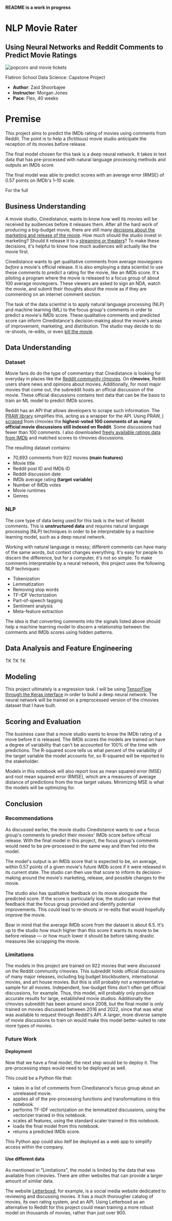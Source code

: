 **README is a work in progress**
# **NLP Movie Rater**

## Using Neural Networks and Reddit Comments to Predict Movie Ratings

<img src="./images/moshed_popcorn.jpg" alt="popcorn and movie tickets">

Flatiron School Data Science: Capstone Project

- **Author**: Zaid Shoorbajee
- **Instructor**: Morgan Jones
- **Pace**: Flex, 40 weeks
# Premise

This project aims to predict the IMDb rating of movies using comments from Reddit. The point is to help a (fictitious) movie studio anticipate the reception of its movies before release.

The final model chosen for this task is a deep neural network. It takes in text data that has pre-processed with natural language processing methods and outputs an IMDb score.

The final model was able to predict scores with an average error (RMSE) of 0.57 points on IMDb's 1–10 scale.

For the full 
## Business Understanding <a name="biz"></a>

A movie studio, Cinedistance, wants to know how well its movies will be received by audiences before it releases them. After all the hard work of producing a big-budget movie, there are still many [decisions about the marketing and release of the movie](https://www.nfi.edu/film-marketing/). How much should the studio invest in marketing? Should it release it to a [streaming or theaters](https://www.hollywoodreporter.com/tv/tv-news/netflix-forgoes-wide-release-martin-scorseses-irishman-1234382/)? To make these decisions, it's helpful to know how much audiences will actually like the movie first.

Cinedistance wants to get qualitative comments from average moviegoers *before* a movie's official release. It is also employing a data scientist to use these comments to predict a rating for the movie, like an IMDb score. It's piloting a program where the movie is released to a focus group of about 100 average moviegoers. These viewers are asked to sign an NDA, watch the movie, and submit their thoughts about the movie as if they are commenting on an internet comment section.

The task of the data scientist is to apply natural language processing (NLP) and machine learning (ML) to the focus group's comments in order to predict a movie's IMDb score. These qualitative comments and predicted score can inform Cinedistance's decision-making about the movie's areas of improvement, marketing, and distribution. The studio may decide to do re-shoots, re-edits, or even [kill the movie](https://variety.com/2022/film/news/batgirl-not-released-warner-bros-hbo-max-1235331897/).
## Data Understanding <a name="data_understanding"></a>

### Dataset <a name="dataset"></a>

Movie fans do do the type of commentary that Cinedistance is looking for everyday in places like the [Reddit community r/movies](reddit.com/r/movies). On **r/movies**, Reddit users share news and opinions about movies. Additionally, for most major movies that come out, the subreddit hosts an official discussion of the movie. These official discussions contains text data that can be the basis to train an ML model to predict IMDb scores.

Reddit has an API that allows developers to scrape such information. The [PRAW library](https://praw.readthedocs.io/) simplifies this, acting as a wrapper for the API. Using PRAW, [I scraped](./compile_and_filter_dataset/) from r/movies the **highest-voted 100 comments of as many official movie discussions still indexed on Reddit**. Some discussions had fewer than 100 comments. I also downloaded [freely available ratings  data from IMDb](https://www.imdb.com/interfaces/) and matched scores to r/movies discussions.

 The resulting dataset contains:
* 70,693 comments from 922 movies **(main features)**
* Movie title
* Reddit post ID and IMDb ID
* Reddit discussion date
* IMDb average rating **(target variable)**
* Number of IMDb votes
* Movie runtimes
* Genres

### NLP <a name="nlp"></a>

The core type of data being used for this task is the text of Reddit comments. This is **unstructured data** and requires natural language processing (NLP) techniques in order to be interpretable by a machine learning model, such as a deep neural network. 

Working with natural language is messy; different comments can have many of the same words, but context changes everything. It's easy for people to discern the difference, but for a computer, it's not so simple. To make comments interpretable by a neural network, this project uses the following NLP techniques:

* Tokenization
* Lemmatization
* Removing stop words
* TF-IDF Vectorization
* Part-of-speech tagging
* Sentiment analysis
* Meta-feature extraction

The idea is that converting comments into the signals listed above should help a machine learning model to discern a relationship between the comments and IMDb scores using hidden patterns.
## Data Analysis and Feature Engineering
TK TK TK
## Modeling <a name="modeling"></a>

This project ultimately is a regression task. I will be using [TensorFlow through the Keras interface](https://www.tensorflow.org/api_docs/python/tf/keras) in order to build a deep neural network. The neural network will be trained on a preprocessed version of the r/movies dataset that I have built.
## Scoring and Evaluation <a name="score"></a>

The business case that a movie studio wants to know the IMDb rating of a move before it is released. The IMDb scores the models are trained on have a degree of variability that can't be accounted for 100% of the time with predictions. The R-squared score tells us what percent of the variability of the target variable the model accounts for, so R-squared will be reported to the stakeholder.

Models in this notebook will also report loss as mean squared error (MSE) and root mean squared error (RMSE), which are a measures of average distance of predictions from the true target values. Minimizing MSE is what the models will be optimizing for.
## Conclusion 


### Recommendations

As discussed earlier, the movie studio Cinedistance wants to use a focus group's comments to predict their movies' IMDb score before official release. With the final model in this project, the focus group's comments would need to be pre-processed in the same way and then fed into the model. 

The model's output is an IMDb score that is expected to be, on average, within 0.57 points of a given movie's future IMDb score if it were released in its current state. The studio can then use that score to inform its decision-making around the movie's marketing, release, and possible changes to the movie.

The studio also has qualitative feedback on its movie alongside the predicted score. If the score is particularly low, the studio can review that feedback that the focus group provided and identify potential improvements. This could lead to re-shoots or re-edits that would hopefully improve the movie. 

Bear in mind that the average IMDb score from the dataset is about 6.5. It's up to the studio how much higher than this score it wants its movie to be before release — or how much lower it should be before taking drastic measures like scrapping the movie.

### Limitations

The models in this project are trained on 922 movies that were discussed on the Reddit community r/movies. This subreddit holds official discussions of many major releases, including big budget blockbusters, international movies, and art house movies. But this is still probably not a representative sample for all movies. Independent, low-budget films don't often get official discussions, for example. Thus, this model, will probably only produce accurate results for large, established movie studios. Additionally the r/movies subreddit has been around since 2008, but the final model is only trained on movies discussed between 2016 and 2022, since that was what was available to request through Reddit's API. A larger, more diverse sample of movie discussions to train on would make this model better-suited to rate more types of movies.

### Future Work

#### Deployment
Now that we have a final model, the next step would be to deploy it. The pre-processing steps would need to be deployed as well. 

This could be a Python file that:
* takes in a list of comments from Cinedistance's focus group about an unreleased movie.
* applies all of the pre-processing functions and transformations in this notebook.
* performs TF-IDF vectorization on the lemmatized discussions, using the vectorizer trained in this notebook.
* scales all features, using the standard scaler trained in this notebook.
* loads the final model from this notebook.
* returns a predicted IMDb score.

<!-- 
    This includes:* cleaning discussions* tokenizing and lemmatizing features* giving discussions a sentiment score* POS tagging* engineering meta-features -->

This Python app could also itelf be deployed as a web app to simplify access within the company.

<!-- * Transfer learning?
    * Trailers on YouTube
    * Recommender system -->

#### Use different data
As mentioned in "Limitations", the model is limited by the data that was available from r/movies. There are other websites that can provide a larger amount of similar data.

The website [Letterboxd](https://letterboxd.com/), for example, is a social media website dedicated to reviewing and discussing movies. It has a much thorougher catalog of movies, its own rating system, and an API. Using Letterboxd as an alternative to Reddit for this project could mean training a more robust model on thousands of movies, rather than just over 900.